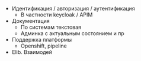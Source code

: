 - Идентификация / авторизация / аутентификация
	- В частности keycloak / APIM
- Документация
	- По системам текстовая
	- Админка с актуальным состоянием и пр
- Поддержка платформы
	- Openshift, pipeline
- Elib. Взаимодей